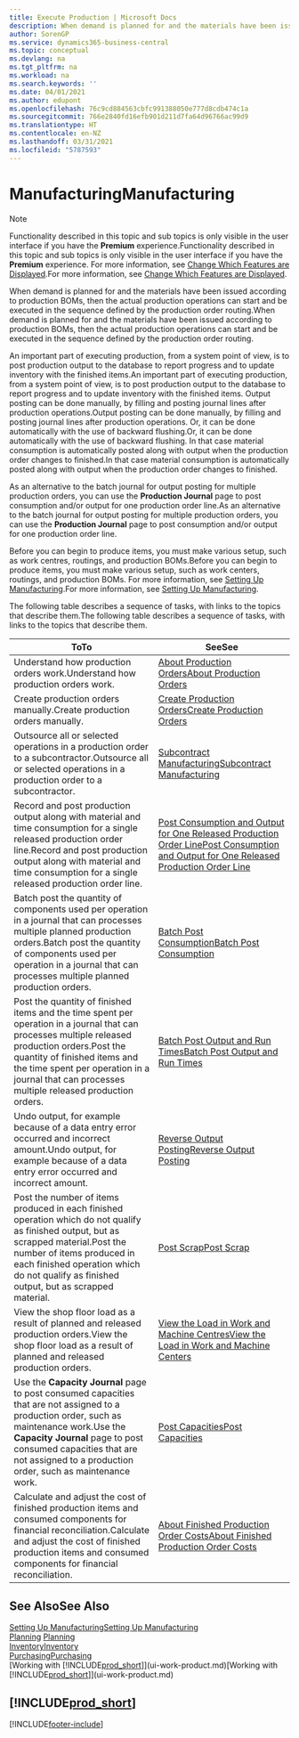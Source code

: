```yaml
---
title: Execute Production | Microsoft Docs
description: When demand is planned for and the materials have been issued according to production BOMs, then the actual production operations can start and be executed in the sequence defined by the production order routing.
author: SorenGP
ms.service: dynamics365-business-central
ms.topic: conceptual
ms.devlang: na
ms.tgt_pltfrm: na
ms.workload: na
ms.search.keywords: ''
ms.date: 04/01/2021
ms.author: edupont
ms.openlocfilehash: 76c9cd884563cbfc991388050e777d8cdb474c1a
ms.sourcegitcommit: 766e2840fd16efb901d211d7fa64d96766ac99d9
ms.translationtype: HT
ms.contentlocale: en-NZ
ms.lasthandoff: 03/31/2021
ms.locfileid: "5787593"
---
```

# <a name="manufacturing"></a><span data-ttu-id="95eb1-103">Manufacturing</span><span class="sxs-lookup"><span data-stu-id="95eb1-103">Manufacturing</span></span>
> [!NOTE]
> <span data-ttu-id="95eb1-104">Functionality described in this topic and sub topics is only visible in the user interface if you have the **Premium** experience.</span><span class="sxs-lookup"><span data-stu-id="95eb1-104">Functionality described in this topic and sub topics is only visible in the user interface if you have the **Premium** experience.</span></span> <span data-ttu-id="95eb1-105">For more information, see [Change Which Features are Displayed](ui-experiences.md).</span><span class="sxs-lookup"><span data-stu-id="95eb1-105">For more information, see [Change Which Features are Displayed](ui-experiences.md).</span></span>

<span data-ttu-id="95eb1-106">When demand is planned for and the materials have been issued according to production BOMs, then the actual production operations can start and be executed in the sequence defined by the production order routing.</span><span class="sxs-lookup"><span data-stu-id="95eb1-106">When demand is planned for and the materials have been issued according to production BOMs, then the actual production operations can start and be executed in the sequence defined by the production order routing.</span></span>  

<span data-ttu-id="95eb1-107">An important part of executing production, from a system point of view, is to post production output to the database to report progress and to update inventory with the finished items.</span><span class="sxs-lookup"><span data-stu-id="95eb1-107">An important part of executing production, from a system point of view, is to post production output to the database to report progress and to update inventory with the finished items.</span></span> <span data-ttu-id="95eb1-108">Output posting can be done manually, by filling and posting journal lines after production operations.</span><span class="sxs-lookup"><span data-stu-id="95eb1-108">Output posting can be done manually, by filling and posting journal lines after production operations.</span></span> <span data-ttu-id="95eb1-109">Or, it can be done automatically with the use of backward flushing.</span><span class="sxs-lookup"><span data-stu-id="95eb1-109">Or, it can be done automatically with the use of backward flushing.</span></span> <span data-ttu-id="95eb1-110">In that case material consumption is automatically posted along with output when the production order changes to finished.</span><span class="sxs-lookup"><span data-stu-id="95eb1-110">In that case material consumption is automatically posted along with output when the production order changes to finished.</span></span>  

<span data-ttu-id="95eb1-111">As an alternative to the batch journal for output posting for multiple production orders, you can use the **Production Journal** page to post consumption and/or output for one production order line.</span><span class="sxs-lookup"><span data-stu-id="95eb1-111">As an alternative to the batch journal for output posting for multiple production orders, you can use the **Production Journal** page to post consumption and/or output for one production order line.</span></span>

<span data-ttu-id="95eb1-112">Before you can begin to produce items, you must make various setup, such as work centres, routings, and production BOMs.</span><span class="sxs-lookup"><span data-stu-id="95eb1-112">Before you can begin to produce items, you must make various setup, such as work centers, routings, and production BOMs.</span></span> <span data-ttu-id="95eb1-113">For more information, see [Setting Up Manufacturing](production-configure-production-processes.md).</span><span class="sxs-lookup"><span data-stu-id="95eb1-113">For more information, see [Setting Up Manufacturing](production-configure-production-processes.md).</span></span>

<span data-ttu-id="95eb1-114">The following table describes a sequence of tasks, with links to the topics that describe them.</span><span class="sxs-lookup"><span data-stu-id="95eb1-114">The following table describes a sequence of tasks, with links to the topics that describe them.</span></span>   

|<span data-ttu-id="95eb1-115">**To**</span><span class="sxs-lookup"><span data-stu-id="95eb1-115">**To**</span></span>|<span data-ttu-id="95eb1-116">**See**</span><span class="sxs-lookup"><span data-stu-id="95eb1-116">**See**</span></span>|  
|------------|-------------|  
|<span data-ttu-id="95eb1-117">Understand how production orders work.</span><span class="sxs-lookup"><span data-stu-id="95eb1-117">Understand how production orders work.</span></span>|[<span data-ttu-id="95eb1-118">About Production Orders</span><span class="sxs-lookup"><span data-stu-id="95eb1-118">About Production Orders</span></span>](production-about-production-orders.md)|
|<span data-ttu-id="95eb1-119">Create production orders manually.</span><span class="sxs-lookup"><span data-stu-id="95eb1-119">Create production orders manually.</span></span>|[<span data-ttu-id="95eb1-120">Create Production Orders</span><span class="sxs-lookup"><span data-stu-id="95eb1-120">Create Production Orders</span></span>](production-how-to-create-production-orders.md)|
|<span data-ttu-id="95eb1-121">Outsource all or selected operations in a production order to a subcontractor.</span><span class="sxs-lookup"><span data-stu-id="95eb1-121">Outsource all or selected operations in a production order to a subcontractor.</span></span>|[<span data-ttu-id="95eb1-122">Subcontract Manufacturing</span><span class="sxs-lookup"><span data-stu-id="95eb1-122">Subcontract Manufacturing</span></span>](production-how-to-subcontract-manufacturing.md)|
|<span data-ttu-id="95eb1-123">Record and post production output along with material and time consumption for a single released production order line.</span><span class="sxs-lookup"><span data-stu-id="95eb1-123">Record and post production output along with material and time consumption for a single released production order line.</span></span>|[<span data-ttu-id="95eb1-124">Post Consumption and Output for One Released Production Order Line</span><span class="sxs-lookup"><span data-stu-id="95eb1-124">Post Consumption and Output for One Released Production Order Line</span></span>](production-how-to-register-consumption-and-output.md)|  
|<span data-ttu-id="95eb1-125">Batch post the quantity of components used per operation in a journal that can processes multiple planned production orders.</span><span class="sxs-lookup"><span data-stu-id="95eb1-125">Batch post the quantity of components used per operation in a journal that can processes multiple planned production orders.</span></span>|[<span data-ttu-id="95eb1-126">Batch Post Consumption</span><span class="sxs-lookup"><span data-stu-id="95eb1-126">Batch Post Consumption</span></span>](production-how-to-post-consumption.md)|
|<span data-ttu-id="95eb1-127">Post the quantity of finished items and the time spent per operation in a journal that can processes multiple released production orders.</span><span class="sxs-lookup"><span data-stu-id="95eb1-127">Post the quantity of finished items and the time spent per operation in a journal that can processes multiple released production orders.</span></span>|[<span data-ttu-id="95eb1-128">Batch Post Output and Run Times</span><span class="sxs-lookup"><span data-stu-id="95eb1-128">Batch Post Output and Run Times</span></span>](production-how-to-post-output-quantity.md)|
|<span data-ttu-id="95eb1-129">Undo output, for example because of a data entry error occurred and incorrect amount.</span><span class="sxs-lookup"><span data-stu-id="95eb1-129">Undo output, for example because of a data entry error occurred and incorrect amount.</span></span>  |[<span data-ttu-id="95eb1-130">Reverse Output Posting</span><span class="sxs-lookup"><span data-stu-id="95eb1-130">Reverse Output Posting</span></span>](production-how-to-reverse-output-posting.md)|  
|<span data-ttu-id="95eb1-131">Post the number of items produced in each finished operation which do not qualify as finished output, but as scrapped material.</span><span class="sxs-lookup"><span data-stu-id="95eb1-131">Post the number of items produced in each finished operation which do not qualify as finished output, but as scrapped material.</span></span>|[<span data-ttu-id="95eb1-132">Post Scrap</span><span class="sxs-lookup"><span data-stu-id="95eb1-132">Post Scrap</span></span>](production-how-to-post-scrap.md)|
|<span data-ttu-id="95eb1-133">View the shop floor load as a result of planned and released production orders.</span><span class="sxs-lookup"><span data-stu-id="95eb1-133">View the shop floor load as a result of planned and released production orders.</span></span>|[<span data-ttu-id="95eb1-134">View the Load in Work and Machine Centres</span><span class="sxs-lookup"><span data-stu-id="95eb1-134">View the Load in Work and Machine Centers</span></span>](production-how-to-view-the-load-on-work-centers.md)|      
|<span data-ttu-id="95eb1-135">Use the **Capacity Journal** page to post consumed capacities that are not assigned to a production order, such as maintenance work.</span><span class="sxs-lookup"><span data-stu-id="95eb1-135">Use the **Capacity Journal** page to post consumed capacities that are not assigned to a production order, such as maintenance work.</span></span>|[<span data-ttu-id="95eb1-136">Post Capacities</span><span class="sxs-lookup"><span data-stu-id="95eb1-136">Post Capacities</span></span>](production-how-to-post-capacities.md)|  
|<span data-ttu-id="95eb1-137">Calculate and adjust the cost of finished production items and consumed components for financial reconciliation.</span><span class="sxs-lookup"><span data-stu-id="95eb1-137">Calculate and adjust the cost of finished production items and consumed components for financial reconciliation.</span></span>|[<span data-ttu-id="95eb1-138">About Finished Production Order Costs</span><span class="sxs-lookup"><span data-stu-id="95eb1-138">About Finished Production Order Costs</span></span>](finance-about-finished-production-order-costs.md)|  

## <a name="see-also"></a><span data-ttu-id="95eb1-139">See Also</span><span class="sxs-lookup"><span data-stu-id="95eb1-139">See Also</span></span>  
[<span data-ttu-id="95eb1-140">Setting Up Manufacturing</span><span class="sxs-lookup"><span data-stu-id="95eb1-140">Setting Up Manufacturing</span></span>](production-configure-production-processes.md)  
<span data-ttu-id="95eb1-141">[Planning](production-planning.md)    </span><span class="sxs-lookup"><span data-stu-id="95eb1-141">[Planning](production-planning.md)    </span></span>  
[<span data-ttu-id="95eb1-142">Inventory</span><span class="sxs-lookup"><span data-stu-id="95eb1-142">Inventory</span></span>](inventory-manage-inventory.md)  
[<span data-ttu-id="95eb1-143">Purchasing</span><span class="sxs-lookup"><span data-stu-id="95eb1-143">Purchasing</span></span>](purchasing-manage-purchasing.md)  
<span data-ttu-id="95eb1-144">[Working with [!INCLUDE[prod_short](includes/prod_short.md)]](ui-work-product.md)</span><span class="sxs-lookup"><span data-stu-id="95eb1-144">[Working with [!INCLUDE[prod_short](includes/prod_short.md)]](ui-work-product.md)</span></span>

## [!INCLUDE[prod_short](includes/free_trial_md.md)]  


[!INCLUDE[footer-include](includes/footer-banner.md)]